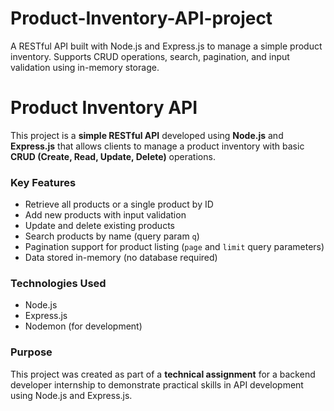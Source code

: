 # Product-Inventory-API-project
A RESTful API built with Node.js and Express.js to manage a simple product inventory. Supports CRUD operations, search, pagination, and input validation using in-memory storage.
#  Product Inventory API

This project is a **simple RESTful API** developed using **Node.js** and **Express.js** that allows clients to manage a product inventory with basic **CRUD (Create, Read, Update, Delete)** operations.

###  Key Features
- Retrieve all products or a single product by ID
- Add new products with input validation
- Update and delete existing products
- Search products by name (query param `q`)
- Pagination support for product listing (`page` and `limit` query parameters)
- Data stored in-memory (no database required)

###  Technologies Used
- Node.js
- Express.js
- Nodemon (for development)

###  Purpose
This project was created as part of a **technical assignment** for a backend developer internship to demonstrate practical skills in API development using Node.js and Express.js.




